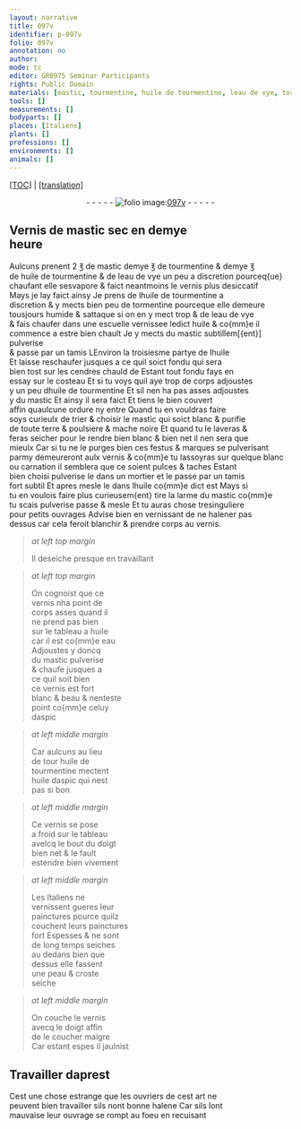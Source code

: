 ```yaml
---
layout: narrative
title: 097v
identifier: p-097v
folio: 097v
annotation: no
author:
mode: tc
editor: GR8975 Seminar Participants
rights: Public Domain
materials: [mastic, tourmentine, huile de tourmentine, leau de vye, tormentine, eau de vye, huile, tamis, cendres, aspic, huile daspic]
tools: []
measurements: []
bodyparts: []
places: [Italiens]
plants: []
professions: []
environments: []
animals: []
---
```


<p><a href="{{ site.baseurl }}/diplomatic/">[TOC]</a> | <a href="{{ site.baseurl }}/_texts/p-097v_tl.md/">[translation]</a></p><div class="folio" align="center">- - - - - <a href="http://gallica.bnf.fr/ark:/12148/btv1b10500001g/f200.item" target="_blank"><img src="https://cu-mkp.github.io/2017-workshop-edition/assets/photo-icon.png" alt="folio image: " style="display:inline-block; margin-bottom:-3px;"/>097v</a> - - - - - </div>  
  

## Vernis de <span class="m">mastic</span> sec en demye<br/> heure

 
 Aulcuns prenent 2 ℥ de <span class="m">mastic</span> demye ℥ de <span class="m">tourmentine</span> & demye ℥<br/> de <span class="m">huile de tourmentine</span> & de <span class="m">leau de vye</span> un peu a discretion pourceq{ue}<br/> chaufant elle sesvapore & faict neantmoins le vernis plus desiccatif<br/> Mays je lay faict ainsy Je prens de l<span class="m">huile de tourmentine</span> a<br/> discretion & y mects bien peu de <span class="m">tormentine</span> pourceque elle demeure<br/> tousjours humide & sattaque si on en y mect trop & de l<span class="m">eau de vye</span><br/> & fais chaufer dans une escuelle vernissee ledict <span class="m">huile</span> & co{mm}e il<br/> commence a estre bien chault Je y mects du <span class="m">mastic</span> subtillem[{ent}] pulverise<br/> & passe par un <span class="m">tamis</span> <span class="del">L</span>Environ la troisiesme partye de l<span class="m">huile</span><br/> Et laisse reschaufer jusques a ce quil soict fondu qui sera<br/> bien tost sur les <span class="m">cendres</span> chauld de Estant tout fondu fays en<br/> essay sur le costeau Et si tu voys quil aye trop de corps adjoustes<br/> y un peu d<span class="m">huile de tourmentine</span> Et sil nen ha pas asses adjoustes<br/> y du <span class="m">mastic</span> Et ainsy il sera faict Et tiens le bien couvert<br/> affin quaulcune ordure ny entre Quand tu en vouldras faire<br/> soys curieulx de trier & choisir le <span class="m">mastic</span> qui soict blanc & purifie<br/> de toute terre & poulsiere & mache noire Et quand tu le laveras &<br/> feras seicher pour le rendre bien blanc & bien net il nen sera que<br/> mieulx Car si tu ne le purges bien ces festus & marques se pulverisant<br/> parmy demeureront aulx vernis & co{mm}e tu lassoyras sur quelque blanc<br/> ou carnation il semblera que ce soient pulces & taches Estant<br/> bien choisi pulverise le dans un mortier et le passe par un <span class="m">tamis</span><br/> fort subtil Et apres mesle le dans lhuile co{mm}e dict est Mays si<br/> tu en voulois faire plus curieusem{ent} tire la larme du <span class="m">mastic</span> co{mm}e<br/> tu scais pulverise passe & mesle Et tu auras chose tresinguliere<br/> pour petits ouvrages Advise bien en vernissant de ne halener pas<br/> dessus car cela feroit blanchir & prendre corps au vernis.
 
> *at left top margin*
> 
> 
>   Il deseiche presque en travaillant 
 
> *at left top margin*
> 
> 
>   On cognoist que ce<br/> vernis nha point de<br/> corps asses quand il<br/> ne prend pas bien<br/> sur le tableau a <span class="m">huile</span><br/> car il est co{mm}e eau<br/> Adjoustes y doncq<br/> du <span class="m">mastic</span> pulverise<br/> & chaufe jusques a<br/> ce quil soit bien<br/> ce vernis est fort<br/> blanc & beau & nenteste<br/> point co{mm}e celuy<br/> d<span class="m">aspic</span>
 
> *at left middle margin*
> 
> 
>   Car aulcuns au lieu<br/> de <span class="del">tour</span> <span class="m">huile de<br/> tourmentine</span> mectent<br/> <span class="m">huile daspic</span> qui nest<br/> pas si bon
 
> *at left middle margin*
> 
> 
>   Ce vernis se pose<br/> a froid sur le tableau<br/> avelcq le bout du doigt<br/> bien net & le fault<br/> estendre bien vivement
 
> *at left middle margin*
> 
> 
>   Les <span class="pl">Italiens</span> ne<br/> vernissent gueres leur<br/> painctures pource quilz<br/> couchent leurs painctures<br/> fort Espesses & ne sont<br/> de long temps seiches<br/> au dedans bien que<br/> dessus elle fassent<br/> une peau & croste<br/> seiche
 
> *at left middle margin*
> 
> 
>   On couche le vernis<br/> avecq le doigt affin<br/> de le coucher maigre<br/> Car estant espes il jaulnist
 
 
  

## Travailler daprest

 
Cest une chose estrange que les ouvriers de cest art ne<br/> peuvent bien travailler sils nont bonne halene Car sils lont<br/> mauvaise leur ouvrage se rompt au foeu en recuisant
 
